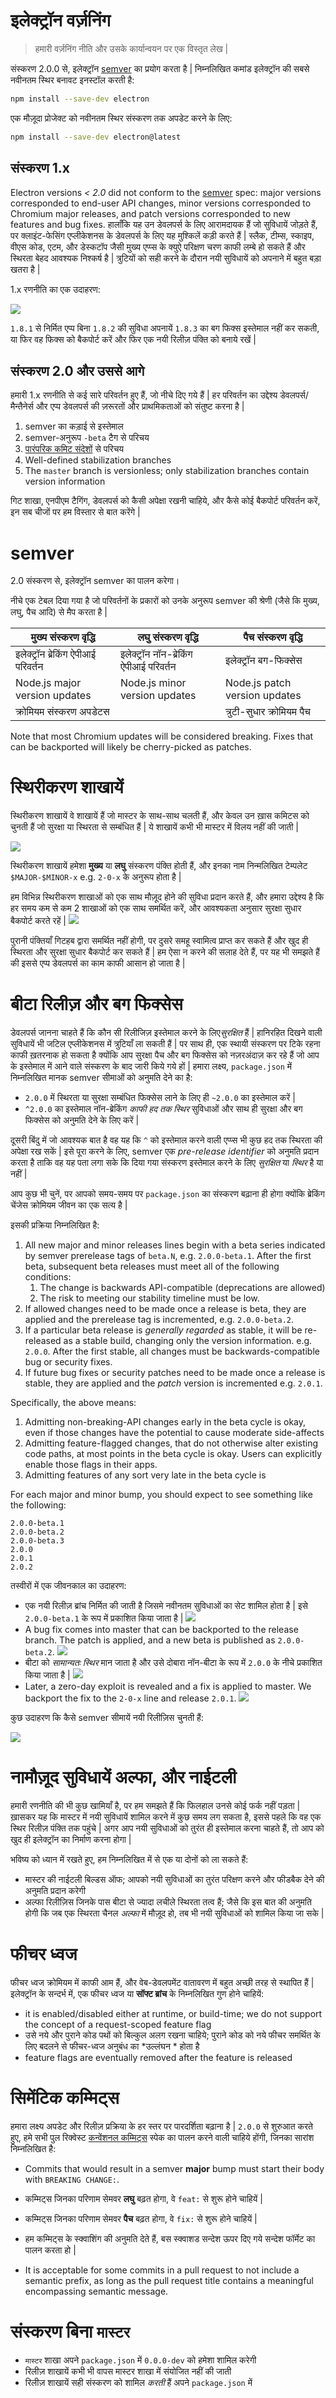# इलेक्ट्रॉन वर्ज़निंग

> हमारी वर्ज़निंग नीति और उसके कार्यान्वयन पर एक विस्तृत लेख |

संस्करण 2.0.0 से, इलेक्ट्रॉन [semver](#semver) का प्रयोग करता है | निम्नलिखित कमांड इलेक्ट्रॉन की सबसे नवीनतम स्थिर बनावट इनस्टॉल करती है:

```sh
npm install --save-dev electron
```

एक मौज़ूदा प्रोजेक्ट को नवीनतम स्थिर संस्करण तक अपडेट करने के लिए:

```sh
npm install --save-dev electron@latest
```

## संस्करण 1.x

Electron versions *< 2.0* did not conform to the [semver](http://semver.org) spec: major versions corresponded to end-user API changes, minor versions corresponded to Chromium major releases, and patch versions corresponded to new features and bug fixes. हालाँकि यह उन डेवलपर्स के लिए आरामदायक हैं जो सुविधायें जोड़ते हैं, पर क्लाइंट-फेसिंग एप्लीकेशनस के डेवलपर्स के लिए यह मुश्किलें कड़ी करते हैं | स्लैक, टीम्स, स्काइप, वीएस कोड, एटम, और डेस्कटॉप जैसी मुख्य एप्प्स के क्युऐ परिक्षण चरण काफी लम्बे हो सकते हैं और स्थिरता बेहद आवश्यक निश्कर्ष है | त्रुटियों को सही करने के दौरान नयी सुविधायें को अपनाने में बहुत बड़ा खतरा है |

1.x रणनीति का एक उदाहरण:

![](../images/versioning-sketch-0.png)

`1.8.1` से निर्मित एप्प बिना `1.8.2` की सुविधा अपनायें `1.8.3` का बग फिक्स इस्तेमाल नहीं कर सकती, या फिर वह फिक्स को बैकपोर्ट करें और फिर एक नयी रिलीज़ पंक्ति को बनाये रखें |

## संस्करण 2.0 और उससे आगे

हमारी 1.x रणनीति से कई सारे परिवर्तन हुए हैं, जो नीचे दिए गये हैं | हर परिवर्तन का उद्देश्य डेवलपर्स/मैन्तैनेर्स और एप्प डेवलपर्स की ज़रूरतों और प्राथमिकताओं को संतुष्ट करना है |

1. semver का कड़ाई से इस्तेमाल
2. semver-अनुरूप `-beta` टैग से परिचय
3. [पारंपरिक कमिट संदेशों](https://conventionalcommits.org/) से परिचय
4. Well-defined stabilization branches
5. The `master` branch is versionless; only stabilization branches contain version information

गिट शाखा, एनपीएम टैगिंग, डेवलपर्स को कैसी अपेक्षा रखनी चाहिये, और कैसे कोई बैकपोर्ट परिवर्तन करें, इन सब चीजों पर हम विस्तार से बात करेंगे |

# semver

2.0 संस्करण से, इलेक्ट्रॉन semver का पालन करेगा।

नीचे एक टेबल दिया गया है जो परिवर्तनों के प्रकारों को उनके अनुरूप semver की श्रेणी (जैसे कि मुख्य, लघु, पैच आदि) से मैप करता है |

| मुख्य संस्करण वृद्धि               | लघु संस्करण वृद्धि                     | पैच संस्करण वृद्धि            |
| ---------------------------------- | -------------------------------------- | ----------------------------- |
| इलेक्ट्रॉन ब्रेकिंग ऐपीआई परिवर्तन | इलेक्ट्रॉन नॉन-ब्रेकिंग ऐपीआई परिवर्तन | इलेक्ट्रॉन बग-फिक्सेस         |
| Node.js major version updates      | Node.js minor version updates          | Node.js patch version updates |
| क्रोमियम संस्करण अपडेटस            |                                        | त्रुटी-सुधार क्रोमियम पैच     |

Note that most Chromium updates will be considered breaking. Fixes that can be backported will likely be cherry-picked as patches.

# स्थिरीकरण शाखायें

स्थिरीकरण शाखायें वे शाखायें हैं जो मास्टर के साथ-साथ चलती हैं, और केवल उन ख़ास कमिटस को चुनती हैं जो सुरक्षा या स्थिरता से सम्बंधित हैं | ये शाखायें कभी भी मास्टर में विलय नहीं की जाती |

![](../images/versioning-sketch-1.png)

स्थिरीकरण शाखायें हमेशा **मुख्य** या **लघु** संस्करण पंक्ति होती हैं, और इनका नाम निन्मलिखित टेम्पलेट `$MAJOR-$MINOR-x` e.g. `2-0-x` के अनुरूप होता है |

हम विभिन्न स्थिरीकरण शाखाओं को एक साथ मौज़ूद होने की सुविधा प्रदान करते हैं, और हमारा उद्देश्य है कि हर समय कम से कम 2 शाखाओं को एक साथ समर्थित करें, और आवश्यकता अनुसार सुरक्षा सुधार बैकपोर्ट करते रहें | ![](../images/versioning-sketch-2.png)

पुरानी पंक्तियाँ गिटहब द्वारा समर्थित नहीं होगी, पर दुसरे समहू स्वामित्व प्राप्त कर सकते हैं और खुद ही स्थिरता और सुरक्षा सुधार बैकपोर्ट कर सकते हैं | हम ऐसा न करने की सलाह देते हैं, पर यह भी समझते हैं की इससे एप्प डेवलपर्स का काम काफी आसान हो जाता है |

# बीटा रिलीज़ और बग फिक्सेस

डेवलपर्स जानना चाहते हैं कि कौन सी रिलीजिज़ इस्तेमाल करने के लिए*सुरक्षित* हैं | हानिरहित दिखने वाली सुविधायें भी जटिल एप्लीकेशनस में त्रुटियाँ ला सकती हैं | पर साथ ही, एक स्थायी संस्करण पर टिके रहना काफी ख़तरनाक हो सकता है क्योंकि आप सुरक्षा पैच और बग फिक्सेस को नज़रअंदाज़ कर रहे हैं जो आप के इस्तेमाल में आने वाले संस्करण के बाद जारी किये गये हों | हमारा लक्ष्य, `package.json` में निम्नलिखित मानक semver सीमाओं को अनुमति देने का है:

- `2.0.0` में स्थिरता या सुरक्षा सम्बंधित फिक्सेस लाने के लिए ही `~2.0.0` का इस्तेमाल करें |
- `^2.0.0` का इस्तेमाल नॉन-ब्रेकिंग *काफी हद तक स्थिर* सुविधाओं और साथ ही सुरक्षा और बग फिक्सेस को अनुमति देने के लिए करें |

दूसरी बिंदु में जो आवश्यक बात है वह यह कि `^` को इस्तेमाल करने वाली एप्प्स भी कुछ हद तक स्थिरता की अपेक्षा रख सकें | इसे पूरा करने के लिए, semver एक *pre-release identifier* को अनुमति प्रदान करता है ताकि वह यह पता लगा सके कि दिया गया संस्करण इस्तेमाल करने के लिए *सुरक्षित* या *स्थिर* है या नहीं |

आप कुछ भी चुनें, पर आपको समय-समय पर `package.json` का संस्करण बढ़ाना ही होगा क्योंकि ब्रेकिंग चेंजेस क्रोमियम जीवन का एक सत्य है |

इसकी प्रक्रिया निम्नलिखित है:

1. All new major and minor releases lines begin with a beta series indicated by semver prerelease tags of `beta.N`, e.g. `2.0.0-beta.1`. After the first beta, subsequent beta releases must meet all of the following conditions: 
    1. The change is backwards API-compatible (deprecations are allowed)
    2. The risk to meeting our stability timeline must be low.
2. If allowed changes need to be made once a release is beta, they are applied and the prerelease tag is incremented, e.g. `2.0.0-beta.2`.
3. If a particular beta release is *generally regarded* as stable, it will be re-released as a stable build, changing only the version information. e.g. `2.0.0`. After the first stable, all changes must be backwards-compatible bug or security fixes.
4. If future bug fixes or security patches need to be made once a release is stable, they are applied and the *patch* version is incremented e.g. `2.0.1`.

Specifically, the above means:

1. Admitting non-breaking-API changes early in the beta cycle is okay, even if those changes have the potential to cause moderate side-affects
2. Admitting feature-flagged changes, that do not otherwise alter existing code paths, at most points in the beta cycle is okay. Users can explicitly enable those flags in their apps.
3. Admitting features of any sort very late in the beta cycle is 

For each major and minor bump, you should expect to see something like the following:

```text
2.0.0-beta.1
2.0.0-beta.2
2.0.0-beta.3
2.0.0
2.0.1
2.0.2
```

तस्वीरों में एक जीवनकाल का उदाहरण:

- एक नयी रिलीज़ ब्रांच निर्मित की जाती है जिसमे नवीनतम सुविधाओं का सेट शामिल होता है | इसे `2.0.0-beta.1` के रूप में प्रकाशित किया जाता है | ![](../images/versioning-sketch-3.png)
- A bug fix comes into master that can be backported to the release branch. The patch is applied, and a new beta is published as `2.0.0-beta.2`. ![](../images/versioning-sketch-4.png)
- बीटा को *सामान्यतः स्थिर* मान जाता है और उसे दोबारा नॉन-बीटा के रूप में `2.0.0` के नीचे प्रकाशित किया जाता है | ![](../images/versioning-sketch-5.png)
- Later, a zero-day exploit is revealed and a fix is applied to master. We backport the fix to the `2-0-x` line and release `2.0.1`. ![](../images/versioning-sketch-6.png)

कुछ उदाहरण कि कैसे semver सीमायें नयी रिलीज़िस चुनती हैं:

![](../images/versioning-sketch-7.png)

# नामौज़ूद सुविधायें अल्फा, और नाईटली

हमारी रणनीति की भी कुछ खामियाँ है, पर हम समझते हैं कि फिलहाल उनसे कोई फर्क नहीं पड़ता | ख़ासकर यह कि मास्टर में नयी सुविधायें शामिल करने में कुछ समय लग सकता है, इससे पहले कि वह एक स्थिर रिलीज़ पंक्ति तक पहुंचे | अगर आप नयी सुविधाओं को तुरंत ही इस्तेमाल करना चाहते हैं, तो आप को खुद ही इलेक्ट्रॉन का निर्माण करना होगा |

भविष्य को ध्यान में रखते हुए, हम निम्नलिखित में से एक या दोनों को ला सकते हैं:

- मास्टर की नाईटली बिल्डस ऑफ; आपको नयी सुविधाओं का तुरंत परिक्षण करने और फीडबैक देने की अनुमति प्रदान करेगी
- अल्फा रिलीज़िस जिनके पास बीटा से ज्यादा लचीले स्थिरता तत्व हैं; जैसे कि इस बात की अनुमति होगी कि जब एक स्थिरता चैनल *अल्फा* में मौज़ूद हो, तब भी नयी सुविधाओं को शामिल किया जा सके |

# फीचर ध्वज

फीचर ध्वज क्रोमियम में काफी आम हैं, और वेब-डेवलपमेंट वातावरण में बहुत अच्छी तरह से स्थापित हैं | इलेक्ट्रॉन के सन्दर्भ में, एक फीचर ध्वज या **सॉफ्ट ब्रांच** के निम्नलिखित गुण होने चाहियें:

- it is enabled/disabled either at runtime, or build-time; we do not support the concept of a request-scoped feature flag
- उसे नये और पुराने कोड पथों को बिल्कुल अलग रखना चाहिये; पुराने कोड को नये फीचर समर्थित के लिए बदलने से फीचर-ध्वज अनुबंध का *उल्लंघन * होता है
- feature flags are eventually removed after the feature is released

# सिमेंटिक कम्मिट्स

हमारा लक्ष्य अपडेट और रिलीज़ प्रक्रिया के हर स्तर पर पारदर्शिता बढ़ाना है | `2.0.0` से शुरुआत करते हुए, हमे सभी पुल रिक्वेस्ट [कन्वेंशनल कम्मिट्स](https://conventionalcommits.org/) स्पेक का पालन करने वाली चाहिये होंगी, जिनका सारांश निम्नलिखित है:

- Commits that would result in a semver **major** bump must start their body with `BREAKING CHANGE:`.
- कम्मिट्स जिनका परिणाम सेमवर **लघु** बढ़त होगा, वे `feat:` से शुरू होने चाहियें |
- कम्मिट्स जिनका परिणाम सेमवर **पैच** बढ़त होगा, वे `fix:` से शुरू होने चाहियें |

- हम कम्मिट्स के स्क्वाशिंग की अनुमति देते हैं, बस स्क्वाशड सन्देश ऊपर दिए गये सन्देश फॉर्मेट का पालन करता हो |

- It is acceptable for some commits in a pull request to not include a semantic prefix, as long as the pull request title contains a meaningful encompassing semantic message.

# संस्करण बिना `मास्टर`

- `मास्टर` शाखा अपने `package.json` में `0.0.0-dev` को हमेशा शामिल करेगी
- रिलीज़ शाखायें कभी भी वापस मास्टर शाखा में संयोजित नहीं की जाती
- रिलीज़ शाखायें सही संस्करण को शामिल *करती* हैं अपने `package.json` में